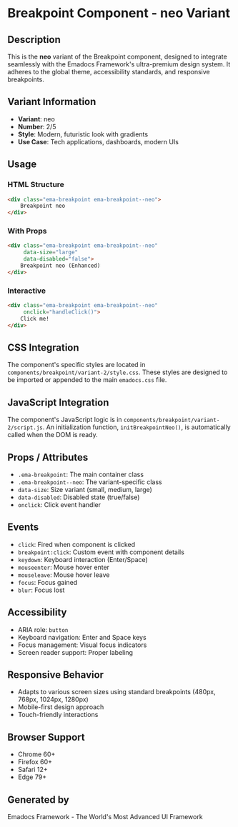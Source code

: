 # Breakpoint Component - neo Variant

## Description
This is the **neo** variant of the Breakpoint component, designed to integrate seamlessly with the Emadocs Framework's ultra-premium design system. It adheres to the global theme, accessibility standards, and responsive breakpoints.

## Variant Information
- **Variant**: neo
- **Number**: 2/5
- **Style**: Modern, futuristic look with gradients
- **Use Case**: Tech applications, dashboards, modern UIs

## Usage

### HTML Structure
```html
<div class="ema-breakpoint ema-breakpoint--neo">
    Breakpoint neo
</div>
```

### With Props
```html
<div class="ema-breakpoint ema-breakpoint--neo" 
     data-size="large" 
     data-disabled="false">
    Breakpoint neo (Enhanced)
</div>
```

### Interactive
```html
<div class="ema-breakpoint ema-breakpoint--neo" 
     onclick="handleClick()">
    Click me!
</div>
```

## CSS Integration
The component's specific styles are located in `components/breakpoint/variant-2/style.css`. These styles are designed to be imported or appended to the main `emadocs.css` file.

## JavaScript Integration
The component's JavaScript logic is in `components/breakpoint/variant-2/script.js`. An initialization function, `initBreakpointNeo()`, is automatically called when the DOM is ready.

## Props / Attributes
- `.ema-breakpoint`: The main container class
- `.ema-breakpoint--neo`: The variant-specific class
- `data-size`: Size variant (small, medium, large)
- `data-disabled`: Disabled state (true/false)
- `onclick`: Click event handler

## Events
- `click`: Fired when component is clicked
- `breakpoint:click`: Custom event with component details
- `keydown`: Keyboard interaction (Enter/Space)
- `mouseenter`: Mouse hover enter
- `mouseleave`: Mouse hover leave
- `focus`: Focus gained
- `blur`: Focus lost

## Accessibility
- ARIA role: `button`
- Keyboard navigation: Enter and Space keys
- Focus management: Visual focus indicators
- Screen reader support: Proper labeling

## Responsive Behavior
- Adapts to various screen sizes using standard breakpoints (480px, 768px, 1024px, 1280px)
- Mobile-first design approach
- Touch-friendly interactions

## Browser Support
- Chrome 60+
- Firefox 60+
- Safari 12+
- Edge 79+

## Generated by
Emadocs Framework - The World's Most Advanced UI Framework
